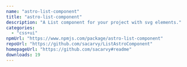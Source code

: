 ```yaml
---
name: "astro-list-component"
title: "astro-list-component"
description: "A List component for your project with svg elements."
categories:
  - "css+ui"
npmUrl: "https://www.npmjs.com/package/astro-list-component"
repoUrl: "https://github.com/sacarvy/ListAstroComponent"
homepageUrl: "https://github.com/sacarvy#readme"
downloads: 19
---
```

